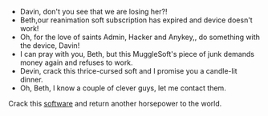 - Davin, don't you see that we are losing her?!
- Beth,our reanimation soft subscription has expired and device doesn't work!
- Oh, for the love of saints Admin, Hacker and Anykey,, do something with the device, Davin!
- I can pray with you, Beth, but this MuggleSoft's piece of junk demands money again and refuses to work.
- Devin, crack this thrice-cursed soft and I promise you a candle-lit dinner.
- Oh, Beth, I know a couple of clever guys, let me contact them.

Crack this [software](HorseReanimation.zip) and return another horsepower to the world.

